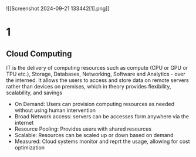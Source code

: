 ![[Screenshot 2024-09-21 133442[1].png]]

# 1
## Cloud Computing
IT is the delivery of computing resources such as compute (CPU or GPU or TPU etc.), Storage, Databases, Networking, Software and Analytics - over the interned. It allows the users to access and store data on remote servers rather than devices on premises, which in theory provides flexibility, scalability, and savings

- On Demand: Users can provision computing resources as needed without using human intervention
- Broad Network access: servers can be accesses form anywhere via the internet
- Resource Pooling: Provides users with shared resources
- Scalable: Resources can be scaled up or down based on demand
- Measured: Cloud systems monitor and reprt the usage, allowing for cost optimization

